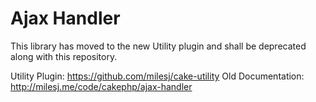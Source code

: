 # Ajax Handler #

This library has moved to the new Utility plugin and shall be deprecated along with this repository.

Utility Plugin: https://github.com/milesj/cake-utility
Old Documentation: http://milesj.me/code/cakephp/ajax-handler

